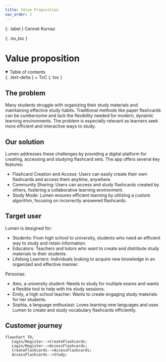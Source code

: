 ```yaml
---
title: Value Proposition
nav_order: 1
---
```


{: .label }
Cennet Kurnaz

{: .no_toc }
# Value proposition

<details open markdown="block">
{: .text-delta }
<summary>Table of contents</summary>
+ ToC
{: toc }
</details>

## The problem

Many students struggle with organizing their study materials and maintaining effective study habits. Traditional methods like paper flashcards can be cumbersome and lack the flexibility needed for modern, dynamic learning environments. The problem is especially relevant as learners seek more efficient and interactive ways to study.

## Our solution

Lumen addresses these challenges by providing a digital platform for creating, accessing and studying flashcard sets. The app offers several key features:

- Flashcard Creation and Access: Users can easily create their own flashcards and access them anytime, anywhere.
- Community Sharing: Users can access and study flashcards created by others, fostering a collaborative learning environment.
- Study Mode: Lumen ensures efficient learning by utilizing a custom algorithm, focusing on incorrectly answered flashcards.

## Target user

Lumen is designed for:

- Students: From high school to university, students who need an efficient way to study and retain information.
- Educators: Teachers and tutors who want to create and distribute study materials to their students.
- Lifelong Learners: Individuals looking to acquire new knowledge in an organized and effective manner.

Personas:

- Alex, a university student: Needs to study for multiple exams and wants a flexible tool to help with his study sessions.
- Emily, a high school teacher: Wants to create engaging study materials for her students.
- Sophia, a language enthusiast: Loves learning new languages and uses Lumen to create and study vocabulary flashcards efficiently.

## Customer journey

```mermaid
flowchart TD;
   Login/Register-->CreateFlashcards;
   Login/Register-->AccessFlashcards;
   CreateFlashcards-->AccessFlashcards;
   AccessFlashcards-->Study;
```